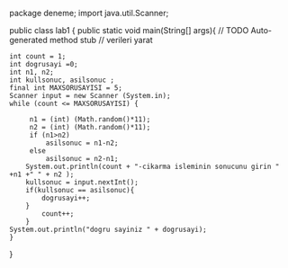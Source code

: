 package deneme;
import java.util.Scanner;

public class lab1 {
	public static void main(String[] args){
     // TODO Auto-generated method stub
	// verileri yarat
	
	int count = 1;
	int dogrusayi =0;
	int n1, n2;
	int kullsonuc, asilsonuc ;
	final int MAXSORUSAYISI = 5;
	Scanner input = new Scanner (System.in); 
	while (count <= MAXSORUSAYISI) {
	
		 n1 = (int) (Math.random()*11);
		 n2 = (int) (Math.random()*11);
		 if (n1>n2)
			 asilsonuc = n1-n2;
		 else
			 asilsonuc = n2-n1;
		System.out.println(count + "-cikarma isleminin sonucunu girin " +n1 +" " + n2 );
		kullsonuc = input.nextInt();
		if(kullsonuc == asilsonuc){
			dogrusayi++;
		} 
			count++;
		}
	System.out.println("dogru sayiniz " + dogrusayi);
	}
}
